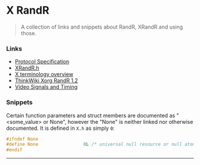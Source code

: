 # X RandR

> A collection of links and snippets about RandR, XRandR and using those.

### Links

- [Protocol Specification](https://cgit.freedesktop.org/xorg/proto/randrproto/tree/randrproto.txt)
- [XRandR.h](https://cgit.freedesktop.org/xorg/lib/libXrandr/tree/include/X11/extensions/Xrandr.h)
- [X terminology overview](https://www.x.org/wiki/Development/Documentation/HowVideoCardsWork)
- [ThinkWiki Xorg RandR 1.2](https://www.thinkwiki.org/wiki/Xorg_RandR_1.2)
- [Video Signals and Timing](https://wiki.osdev.org/Video_Signals_And_Timing)

### Snippets

Certain function parameters and struct members are documented as "<some_value> or None", however the "None" is
neither linked nor otherwise documented.
It is defined in `X.h` as simply `0`:

```c
#ifndef None
#define None                 0L	/* universal null resource or null atom */
#endif
```

----
